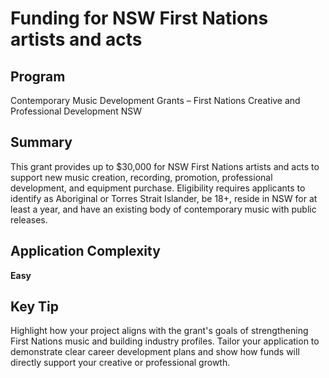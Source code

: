 # Funding for NSW First Nations artists and acts
  
## Program
Contemporary Music Development Grants – First Nations Creative and Professional Development NSW

## Summary
This grant provides up to $30,000 for NSW First Nations artists and acts to support new music creation, recording, promotion, professional development, and equipment purchase. Eligibility requires applicants to identify as Aboriginal or Torres Strait Islander, be 18+, reside in NSW for at least a year, and have an existing body of contemporary music with public releases.

## Application Complexity
**Easy**

## Key Tip
Highlight how your project aligns with the grant's goals of strengthening First Nations music and building industry profiles. Tailor your application to demonstrate clear career development plans and show how funds will directly support your creative or professional growth.
